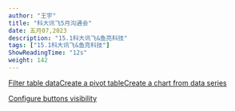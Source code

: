 ```yaml
---
author: "王宇"
title: "科大讯飞5月沟通会"
date: 五月07,2023
description: "15.1科大讯飞&鱼亮科技"
tags: ["15.1科大讯飞&鱼亮科技"]
ShowReadingTime: "12s"
weight: 142
---
```

[Filter table data](#)[Create a pivot table](#)[Create a chart from data series](#)

[Configure buttons visibility](/users/tfac-settings.action)